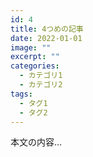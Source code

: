 ```yaml
---
id: 4
title: 4つめの記事
date: 2022-01-01
image: ""
excerpt: ""
categories:
  - カテゴリ1
  - カテゴリ2
tags:
  - タグ1
  - タグ2
---
```


本文の内容...
